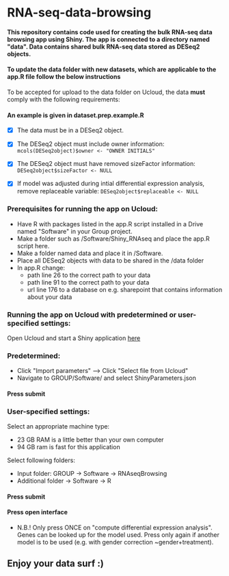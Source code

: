 # RNA-seq-data-browsing

#### This repository contains code used for creating the bulk RNA-seq data browsing app using Shiny. The app is connected to a directory named "data". Data contains shared bulk RNA-seq data stored as DESeq2 objects.
#### To update the data folder with new datasets, which are applicable to the app.R file follow the below instructions


To be accepted for upload to the data folder on Ucloud, the data **must** comply with the following requirements:

#### An example is given in dataset.prep.example.R 
  
- [x] The data must be in a DESeq2 object.

- [x] The DESeq2 object must include owner information: `mcols(DESeq2object)$owner <- "OWNER INITIALS"`

- [x] The DESeq2 object must have removed sizeFactor information: `DESeq2object$sizeFactor <- NULL` 

- [x] If model was adjusted during intial differential expression analysis, remove replaceable variable: `DESeq2object$replaceable <- NULL`

### Prerequisites for running the app on Ucloud: ###
- Have R with packages listed in the app.R script installed in a Drive named "Software" in your Group project.
- Make a folder such as /Software/Shiny_RNAseq and place the app.R script here. 
- Make a folder named data and place it in /Software.
- Place all DESeq2 objects with data to be shared in the /data folder
- In app.R change:
  * path line 26 to the correct path to your data
  * path line 91 to the correct path to your data  
  * url line 176 to a database on e.g. sharepoint that contains information about your data

### Running the app on Ucloud with predetermined or user-specified settings: ###
Open Ucloud and start a Shiny application [here](https://cloud.sdu.dk/app/jobs/create?app=shiny&version=4.2.0)
### Predetermined:
- Click "Import parameters" --> Click "Select file from Ucloud"
- Navigate to GROUP/Software/ and select ShinyParameters.json

#### Press submit

### User-specified settings:
Select an appropriate machine type:
- 23 GB RAM is a little better than your own computer 
- 94 GB ram is fast for this application

Select following folders:
- Input folder: GROUP -> Software -> RNAseqBrowsing
- Additional folder -> Software -> R

#### Press submit
#### Press open interface
- N.B.! Only press ONCE on "compute differential expression analysis". Genes can be looked up for the model used. Press only again if another model is to be used (e.g. with gender correction ~gender+treatment).

## Enjoy your data surf :) 
